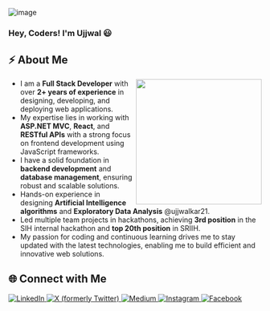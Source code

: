 ![image](https://user-images.githubusercontent.com/55041104/136643713-4cf8338e-2f59-4e2a-ad3b-df62f829e927.png)

### Hey, Coders! I'm Ujjwal 😃

## ⚡ About Me

<img align='right' src="https://media.giphy.com/media/M9gbBd9nbDrOTu1Mqx/giphy.gif" width="250">

- I am a **Full Stack Developer** with over **2+ years of experience** in designing, developing, and deploying web applications.
- My expertise lies in working with **ASP.NET MVC**, **React**, and **RESTful APIs** with a strong focus on frontend development using JavaScript frameworks.
- I have a solid foundation in **backend development** and **database management**, ensuring robust and scalable solutions.
- Hands-on experience in designing **Artificial Intelligence algorithms** and **Exploratory Data Analysis** @ujjwalkar21.
- Led multiple team projects in hackathons, achieving **3rd position** in the SIH internal hackathon and **top 20th position** in SRIIH.
- My passion for coding and continuous learning drives me to stay updated with the latest technologies, enabling me to build efficient and innovative web solutions.

## 🌐 Connect with Me
<p align="left">
  <a href="https://linkedin.com/in/ujjwalkar21" target="_blank">
    <img src="https://img.shields.io/badge/LinkedIn-%230A66C2.svg?&style=for-the-badge&logo=linkedin&logoColor=white" alt="LinkedIn"/>
  </a>
  <a href="https://x.com/ujjwalkar21" target="_blank">
    <img src="https://img.shields.io/badge/X-%23000000.svg?&style=for-the-badge&logo=x&logoColor=white" alt="X (formerly Twitter)"/>
  </a>
  <a href="https://medium.com/@ujjwalkar" target="_blank">
    <img src="https://img.shields.io/badge/Medium-%23000000.svg?&style=for-the-badge&logo=medium&logoColor=white" alt="Medium"/>
  </a>
  <!-- <a href="https://dev.to/ujjwalkar0" target="_blank">
    <img src="https://img.shields.io/badge/Dev.to-%230A0A0A.svg?&style=for-the-badge&logo=devdotto&logoColor=white" alt="Dev.to"/>
  </a> -->
  <a href="https://instagram.com/ujjwalkar21" target="_blank">
    <img src="https://img.shields.io/badge/Instagram-%23E4405F.svg?&style=for-the-badge&logo=instagram&logoColor=white" alt="Instagram"/>
  </a>
  <a href="https://facebook.com/ujjwalkar21" target="_blank">
    <img src="https://img.shields.io/badge/Facebook-%231877F2.svg?&style=for-the-badge&logo=facebook&logoColor=white" alt="Facebook"/>
  </a>
</p>



<!--  ## Open Source Contribution:

<a href="https://github.com/GDSC-RCCIIT/General-Purpose-Scripts/commits?author=ujjwalkar0">
    <img width="100%" height="150px" src="https://github-readme-stats.vercel.app/api/pin/?username=ujjwalkar0&repo=General-Purpose-Scripts&show_icons=true&theme=dracula">
</a>
 -->
<!-- 
## PyPI Packages:

<div>
<a href="https://github.com/ujjwalkar0/gpscript">
    <img width="48%" src="https://github-readme-stats.vercel.app/api/pin/?username=ujjwalkar0&repo=gpscript&show_icons=true&theme=dracula&show_owner=ujjwal">
</a>
  
<a href="https://github.com/ujjwalkar0/object_detector">
    <img width="48%" align="right" src="https://github-readme-stats.vercel.app/api/pin/?username=ujjwalkar0&repo=object_detector&show_icons=true&theme=dracula&show_owner=ujjwal">
</a>

## Languages and Tools:

<div>
<img width="30%" height="240px" src="https://github-readme-stats.vercel.app/api/top-langs/?username=ujjwalkar0&langs_count=10&layout=compact&theme=dracula" >
<img width="50%" height="240px" src="https://github-profile-summary-cards.vercel.app/api/cards/profile-details?username=ujjwalkar0&theme=dracula" />
</div>

## Contributions:

 
<div>
  <img width="45%" align="right" src="https://github-readme-stats.vercel.app/api?username=ujjwalkar0&count_private=true&show_icons=true&theme=dracula">
  <img width="45%" src="https://github-readme-streak-stats.herokuapp.com/?user=ujjwalkar0&theme=dracula" />
</div>

 -->

